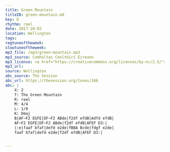 ```yaml
---
title: Green Mountain
titleID: green-mountain.md
key: D
rhythm: reel
date: 2017-10-02
location: Wellington 
tags: 
regtuneoftheweek:
slowtuneoftheweek:
mp3_file: /mp3/green-mountain.mp3
mp3_source: Comhaltas Ceoltóirí Éireann
mp3_licence: <a href="https://creativecommons.org/licenses/by-nc/2.5/">CC-BY-NC-2.5</a>
mp3_url: 
source: Wellington
abc_source: The Session
abc_url: https://thesession.org/tunes/166
abc: |
    X: 2
    T: The Green Mountain
    R: reel
    M: 4/4
    L: 1/8
    K: Dmaj
    B|AF~F2 EGFE|DF~F2 ABde|f2df efdB|Adfd efdB|
    AF~F2 EGFE|DF~F2 ABde|f2df efdB|AFEF D3:|
    |:e|faaf bfaf|defd e2de|fBBA Bcde|fdgf e2de|
    faaf bfaf|defd e2de|f2df efdB|AFEF D3:|
    

---
```

